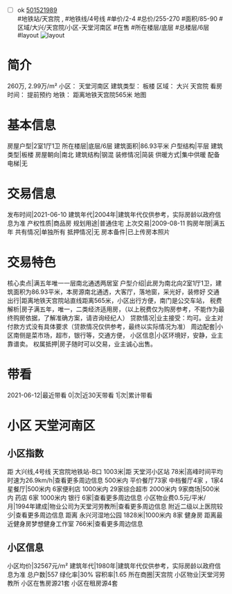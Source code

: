 - [ ] ok [501521989](https://bj.5i5j.com/ershoufang/501521989.html)  
 #地铁站/天宫院 ,  #地铁线/4号线
#单价/2-4 #总价/255-270 #面积/85-90   #区域/大兴/天宫院/小区-天堂河南区 #在售 #所在楼层/底层 #总楼层/6层 #layout 
![layout](http://image2a.5i5j.com/bdir/layout/3166e6904f2a415b8caafa8e89a833b0.jpg_P5.jpg) 
# 简介 
 260万,  2.99万/m² 
小区： 天堂河南区
建筑类型： 板楼
区域： 大兴 天宫院
看房时间： 提前预约
地铁： 距离地铁天宫院565米 地图
# 基本信息 
 房屋户型|2室1厅1卫
所在楼层|底层/6层
建筑面积|86.93平米
户型结构|平层
建筑类型|板楼
房屋朝向|南北
建筑结构|钢混
装修情况|简装
供暖方式|集中供暖
配备电梯|无
# 交易信息 
 发布时间|2021-06-10
建筑年代|2004年|建筑年代仅供参考，实际房龄以政府信息为准
产权性质|商品房
规划用途|普通住宅
上次交易|2009-08-11
购房年限|满五年
共有情况|单独所有
抵押情况|无
房本备件|已上传房本照片
# 交易特色 
 核心卖点|满五年唯一一层南北通透两居室
户型介绍|此房为南北向2室1厅1卫，建筑面积为86.93平米，本房源南北通透，大客厅，落地窗，采光好，装修好
交通出行|距离地铁天宫院站直线距离565米，小区出行方便，南门是公交车站，
税费解析|房子满五年，唯一，二类经济适用房，（以上税费仅为购房参考，不能作为最终购房依据，了解准确方案，请咨询经纪人）
贷款情况|业主接受：均可。业主对付款方式没有具体要求（贷款情况仅供参考，最终以实际情况为准）
周边配套|小区南侧是菜市场，超市，银行等，交通方便，
小区信息|小区环境好，安静，业主靠谱卖。
权属抵押|房子随时可以交易，业主诚心出售。
# 带看 
 2021-06-12|最近带看	 0|次|近30天带看	 1|次|累计带看
# 小区 天堂河南区
## 小区指数 
 距 大兴线,4号线 天宫院地铁站-B口 1003米|距 天堂河小区站 78米|高峰时间平均时速为26.9km/h|查看更多周边信息
500米内 平价餐厅73家
中档餐厅4家 ，1家4星餐厅|500米内 6家便利店
1000米内 29家综合超市
2000米内 9家商场|500米内 药店 6家
1000米内 银行 6家|查看更多周边信息
小区物业费0.5元/平米/月|1994年建成|物业公司为天堂河劳教所|查看更多周边信息
附近二级以上医院较少|查看更多周边信息
距离 永兴河湿地公园 1828米|1000米内 8家 健身房
距离最近健身房梦想健身工作室 766米|查看更多周边信息
## 小区信息 
 小区均价|32567元/m²
建筑年代|1980年|建筑年代仅供参考，实际房龄以政府信息为准
总户数|557
绿化率|30%
容积率|1.65
所在商圈|天宫院
小区物业|天堂河劳教所
小区在售房源21套
小区在租房源4套
